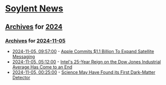 # [Soylent News](../../../README.md)

## [Archives](../../index.md) for [2024](../index.md)

### [Archives](../../index.md) for [2024-11-05](index.md)

* [2024-11-05, 09:57:00](https://soylentnews.org/article.pl?sid=24/11/04/0210246&from=rss) - [Apple Commits $1.1 Billion To Expand Satellite Messaging](https://soylentnews.org/article.pl?sid=24/11/04/0210246&from=rss)
* [2024-11-05, 05:12:00](https://soylentnews.org/article.pl?sid=24/11/04/023249&from=rss) - [Intel's 25-Year Reign on the Dow Jones Industrial Average Has Come to an End](https://soylentnews.org/article.pl?sid=24/11/04/023249&from=rss)
* [2024-11-05, 00:25:00](https://soylentnews.org/article.pl?sid=24/11/04/0158225&from=rss) - [Science May Have Found its First Dark-Matter Detector](https://soylentnews.org/article.pl?sid=24/11/04/0158225&from=rss)
